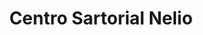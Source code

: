 ---
title: "Centro Sartorial Nelio"
url: /quetzaltenango/centro-sartorial-nelio/
shop: Schneiderei
---